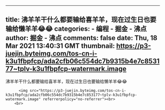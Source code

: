 
---
title: 沸羊羊干什么都要输给喜羊羊，现在过生日也要输给懒羊羊😂😂
categories: 
    - 编程
    - 掘金 - 沸点
author: 掘金 - 沸点
comments: false
date: Thu, 18 Mar 2021 13:40:31 GMT
thumbnail: https://p3-juejin.byteimg.com/tos-cn-i-k3u1fbpfcp/ada2cfb06c554dc7b9315b4e7c853177~tplv-k3u1fbpfcp-watermark.image
---

<div>   
沸羊羊干什么都要输给喜羊羊，现在过生日也要输给懒羊羊😂😂<br>
            
          <img src="https://p3-juejin.byteimg.com/tos-cn-i-k3u1fbpfcp/ada2cfb06c554dc7b9315b4e7c853177~tplv-k3u1fbpfcp-watermark.image" referrerpolicy="no-referrer"><br>
        <br>
          
</div>
            